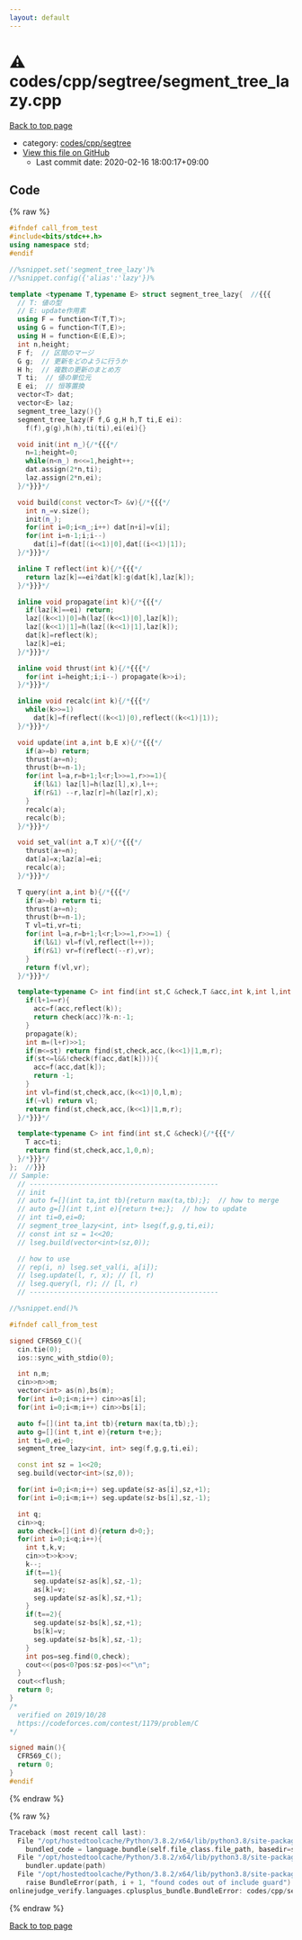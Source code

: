 ```yaml
---
layout: default
---
```


<!-- mathjax config similar to math.stackexchange -->
<script type="text/javascript" async
  src="https://cdnjs.cloudflare.com/ajax/libs/mathjax/2.7.5/MathJax.js?config=TeX-MML-AM_CHTML">
</script>
<script type="text/x-mathjax-config">
  MathJax.Hub.Config({
    TeX: { equationNumbers: { autoNumber: "AMS" }},
    tex2jax: {
      inlineMath: [ ['$','$'] ],
      processEscapes: true
    },
    "HTML-CSS": { matchFontHeight: false },
    displayAlign: "left",
    displayIndent: "2em"
  });
</script>

<script type="text/javascript" src="https://cdnjs.cloudflare.com/ajax/libs/jquery/3.4.1/jquery.min.js"></script>
<script src="https://cdn.jsdelivr.net/npm/jquery-balloon-js@1.1.2/jquery.balloon.min.js" integrity="sha256-ZEYs9VrgAeNuPvs15E39OsyOJaIkXEEt10fzxJ20+2I=" crossorigin="anonymous"></script>
<script type="text/javascript" src="../../../../assets/js/copy-button.js"></script>
<link rel="stylesheet" href="../../../../assets/css/copy-button.css" />


# :warning: codes/cpp/segtree/segment_tree_lazy.cpp

<a href="../../../../index.html">Back to top page</a>

* category: <a href="../../../../index.html#be3aa2b43feda595aa89da363e1e6700">codes/cpp/segtree</a>
* <a href="{{ site.github.repository_url }}/blob/master/codes/cpp/segtree/segment_tree_lazy.cpp">View this file on GitHub</a>
    - Last commit date: 2020-02-16 18:00:17+09:00




## Code

<a id="unbundled"></a>
{% raw %}
```cpp
#ifndef call_from_test
#include<bits/stdc++.h>
using namespace std;
#endif

//%snippet.set('segment_tree_lazy')%
//%snippet.config({'alias':'lazy'})%

template <typename T,typename E> struct segment_tree_lazy{  //{{{
  // T: 値の型
  // E: update作用素
  using F = function<T(T,T)>;
  using G = function<T(T,E)>;
  using H = function<E(E,E)>;
  int n,height;
  F f;  // 区間のマージ
  G g;  // 更新をどのように行うか
  H h;  // 複数の更新のまとめ方
  T ti;  // 値の単位元
  E ei;  // 恒等置換
  vector<T> dat;
  vector<E> laz;
  segment_tree_lazy(){}
  segment_tree_lazy(F f,G g,H h,T ti,E ei):
    f(f),g(g),h(h),ti(ti),ei(ei){}

  void init(int n_){/*{{{*/
    n=1;height=0;
    while(n<n_) n<<=1,height++;
    dat.assign(2*n,ti);
    laz.assign(2*n,ei);
  }/*}}}*/

  void build(const vector<T> &v){/*{{{*/
    int n_=v.size();
    init(n_);
    for(int i=0;i<n_;i++) dat[n+i]=v[i];
    for(int i=n-1;i;i--)
      dat[i]=f(dat[(i<<1)|0],dat[(i<<1)|1]);
  }/*}}}*/

  inline T reflect(int k){/*{{{*/
    return laz[k]==ei?dat[k]:g(dat[k],laz[k]);
  }/*}}}*/

  inline void propagate(int k){/*{{{*/
    if(laz[k]==ei) return;
    laz[(k<<1)|0]=h(laz[(k<<1)|0],laz[k]);
    laz[(k<<1)|1]=h(laz[(k<<1)|1],laz[k]);
    dat[k]=reflect(k);
    laz[k]=ei;
  }/*}}}*/

  inline void thrust(int k){/*{{{*/
    for(int i=height;i;i--) propagate(k>>i);
  }/*}}}*/

  inline void recalc(int k){/*{{{*/
    while(k>>=1)
      dat[k]=f(reflect((k<<1)|0),reflect((k<<1)|1));
  }/*}}}*/

  void update(int a,int b,E x){/*{{{*/
    if(a>=b) return;
    thrust(a+=n);
    thrust(b+=n-1);
    for(int l=a,r=b+1;l<r;l>>=1,r>>=1){
      if(l&1) laz[l]=h(laz[l],x),l++;
      if(r&1) --r,laz[r]=h(laz[r],x);
    }
    recalc(a);
    recalc(b);
  }/*}}}*/

  void set_val(int a,T x){/*{{{*/
    thrust(a+=n);
    dat[a]=x;laz[a]=ei;
    recalc(a);
  }/*}}}*/

  T query(int a,int b){/*{{{*/
    if(a>=b) return ti;
    thrust(a+=n);
    thrust(b+=n-1);
    T vl=ti,vr=ti;
    for(int l=a,r=b+1;l<r;l>>=1,r>>=1) {
      if(l&1) vl=f(vl,reflect(l++));
      if(r&1) vr=f(reflect(--r),vr);
    }
    return f(vl,vr);
  }/*}}}*/

  template<typename C> int find(int st,C &check,T &acc,int k,int l,int r){/*{{{*/
    if(l+1==r){
      acc=f(acc,reflect(k));
      return check(acc)?k-n:-1;
    }
    propagate(k);
    int m=(l+r)>>1;
    if(m<=st) return find(st,check,acc,(k<<1)|1,m,r);
    if(st<=l&&!check(f(acc,dat[k]))){
      acc=f(acc,dat[k]);
      return -1;
    }
    int vl=find(st,check,acc,(k<<1)|0,l,m);
    if(~vl) return vl;
    return find(st,check,acc,(k<<1)|1,m,r);
  }/*}}}*/

  template<typename C> int find(int st,C &check){/*{{{*/
    T acc=ti;
    return find(st,check,acc,1,0,n);
  }/*}}}*/
};  //}}}
// Sample:
  // -----------------------------------------------
  // init
  // auto f=[](int ta,int tb){return max(ta,tb);};  // how to merge
  // auto g=[](int t,int e){return t+e;};  // how to update
  // int ti=0,ei=0;
  // segment_tree_lazy<int, int> lseg(f,g,g,ti,ei);
  // const int sz = 1<<20;
  // lseg.build(vector<int>(sz,0));

  // how to use
  // rep(i, n) lseg.set_val(i, a[i]);
  // lseg.update(l, r, x); // [l, r)
  // lseg.query(l, r); // [l, r)
  // -----------------------------------------------

//%snippet.end()%

#ifndef call_from_test

signed CFR569_C(){
  cin.tie(0);
  ios::sync_with_stdio(0);

  int n,m;
  cin>>n>>m;
  vector<int> as(n),bs(m);
  for(int i=0;i<n;i++) cin>>as[i];
  for(int i=0;i<m;i++) cin>>bs[i];

  auto f=[](int ta,int tb){return max(ta,tb);};
  auto g=[](int t,int e){return t+e;};
  int ti=0,ei=0;
  segment_tree_lazy<int, int> seg(f,g,g,ti,ei);

  const int sz = 1<<20;
  seg.build(vector<int>(sz,0));

  for(int i=0;i<n;i++) seg.update(sz-as[i],sz,+1);
  for(int i=0;i<m;i++) seg.update(sz-bs[i],sz,-1);

  int q;
  cin>>q;
  auto check=[](int d){return d>0;};
  for(int i=0;i<q;i++){
    int t,k,v;
    cin>>t>>k>>v;
    k--;
    if(t==1){
      seg.update(sz-as[k],sz,-1);
      as[k]=v;
      seg.update(sz-as[k],sz,+1);
    }
    if(t==2){
      seg.update(sz-bs[k],sz,+1);
      bs[k]=v;
      seg.update(sz-bs[k],sz,-1);
    }
    int pos=seg.find(0,check);
    cout<<(pos<0?pos:sz-pos)<<"\n";
  }
  cout<<flush;
  return 0;
}
/*
  verified on 2019/10/28
  https://codeforces.com/contest/1179/problem/C
*/

signed main(){
  CFR569_C();
  return 0;
}
#endif

```
{% endraw %}

<a id="bundled"></a>
{% raw %}
```cpp
Traceback (most recent call last):
  File "/opt/hostedtoolcache/Python/3.8.2/x64/lib/python3.8/site-packages/onlinejudge_verify/docs.py", line 347, in write_contents
    bundled_code = language.bundle(self.file_class.file_path, basedir=self.cpp_source_path)
  File "/opt/hostedtoolcache/Python/3.8.2/x64/lib/python3.8/site-packages/onlinejudge_verify/languages/cplusplus.py", line 68, in bundle
    bundler.update(path)
  File "/opt/hostedtoolcache/Python/3.8.2/x64/lib/python3.8/site-packages/onlinejudge_verify/languages/cplusplus_bundle.py", line 151, in update
    raise BundleError(path, i + 1, "found codes out of include guard")
onlinejudge_verify.languages.cplusplus_bundle.BundleError: codes/cpp/segtree/segment_tree_lazy.cpp: line 5: found codes out of include guard

```
{% endraw %}

<a href="../../../../index.html">Back to top page</a>

